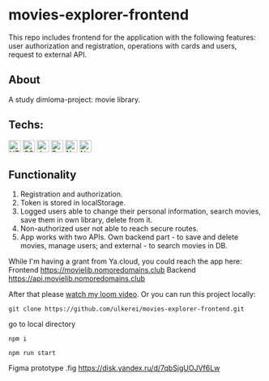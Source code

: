 # movies-explorer-frontend
This repo includes frontend for the application with the following features: user authorization and registration, operations with cards and users, request to external API.

## About
A study dimloma-project: movie library. 

## Techs:
<div>
	<img height="24" src="https://user-images.githubusercontent.com/25181517/192158954-f88b5814-d510-4564-b285-dff7d6400dad.png" alt="HTML" title="HTML" />
	<img height="24" src="https://user-images.githubusercontent.com/25181517/183898674-75a4a1b1-f960-4ea9-abcb-637170a00a75.png" alt="CSS" title="CSS" />
	<img height="24" src="https://user-images.githubusercontent.com/25181517/117447155-6a868a00-af3d-11eb-9cfe-245df15c9f3f.png" alt="JavaScript" title="JavaScript" />
	<img height="24" src="https://user-images.githubusercontent.com/25181517/183897015-94a058a6-b86e-4e42-a37f-bf92061753e5.png" alt="React" title="React" />
	<img height="24" src="https://user-images.githubusercontent.com/25181517/183568594-85e280a7-0d7e-4d1a-9028-c8c2209e073c.png" alt="Node.js" title="Node.js" />
	<img height="24" src="https://user-images.githubusercontent.com/25181517/183345125-9a7cd2e6-6ad6-436f-8490-44c903bef84c.png" alt="Nginx" title="Nginx" />
</div>

## Functionality
1. Registration and authorization.
2. Token is stored in localStorage.
3. Logged users able to change their personal information, search movies, save them in own library, delete from it.
4. Non-authorized user not able to reach secure routes.
5. App works with two APIs. Own backend part - to save and delete movies, manage users; and external - to search movies in DB.
 
While I'm having a grant from Ya.cloud, you could reach the app here:
Frontend https://movielib.nomoredomains.club
Backend https://api.movielib.nomoredomains.club

After that please [watch my loom video](https://www.loom.com/share/6f809d04d7f44028aa5b2e75cd30ed54?t=120).
Or you can run this project locally:
```
git clone https://github.com/ulkerei/movies-explorer-frontend.git
```
go to local directory
```
npm i
```
```
npm run start
```

Figma prototype .fig
https://disk.yandex.ru/d/7qbSjgUOJVf6Lw